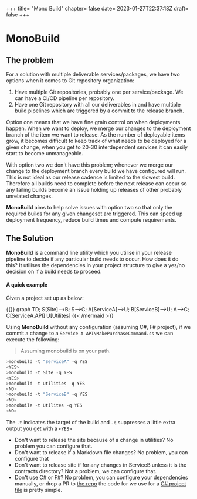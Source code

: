 +++
title= "Mono Build"
chapter= false
date= 2023-01-27T22:37:18Z
draft= false
+++

# MonoBuild

## The problem

For a solution with multiple deliverable services/packages, we have two options when it comes to Git repository organization:

1. Have multiple Git repositories, probably one per service/package. We can have a CI/CD pipeline per repository.
1. Have one Git repository with all our deliverables in and have multiple build pipelines which are triggered by a commit to the release branch. 

Option one means that we have fine grain control on when deployments happen. When we want to deploy, we merge our changes to the deployment branch of the item we want to release. As the number of deployable items grow, it becomes difficult to keep track of what needs to be deployed for a given change, when you get to 20-30 interdependent services it can easily start to become unmanageable.

With option two we don't have this problem; whenever we merge our change to the deployment branch every build we have configured will run. This is not ideal as our release cadence is limited to the slowest build. Therefore all builds need to complete before the next release can occur so any failing builds become an issue holding up releases of other probably unrelated changes.

**MonoBuild** aims to help solve issues with option two so that only the required builds for any given changeset are triggered. This can speed up deployment frequency, reduce build times and compute requirements.

## The Solution

**MonoBuild** is a command line utility which you utilise in your release pipeline to decide if any particular build needs to occur. How does it do this? It utilises the dependencies in your project structure to give a yes/no decision on if a build needs to proceed.

#### A quick example

Given a project set up as below:

{{<mermaid align="center">}}
graph TD;
    S[Site]-->B;
    S-->C;
    A[ServiceA]-->U;
    B[ServiceB]-->U;
    A-->C;
    C[ServiceA.API]
    U[Utilites]
{{< /mermaid >}}

Using **MonoBuild** without any configuration (assuming C#, F# project), if we commit a change to a ```Service A API\MakePurchaseCommand.cs``` we can execute the following:

>  Assuming monobuild is on your path.

```Powershell
>monobuild -t "ServiceA" -q YES
<YES>
>monobuild -t Site -q YES
<YES>
>monobuild -t Utilities -q YES
<NO>
>monobuild -t "ServiceB" -q YES
<NO>
>monobuile -t Utilites -q YES
<NO>
```


The `-t` indicates the target of the build and `-q` suppresses a little extra output you get with a `<YES>`

* Don't want to release the site because of a change in utilities? No problem you can configure that.
* Don't want to release if a Markdown file changes? No problem, you can configure that
* Don't want to release site if for any changes in ServiceB unless it is the contracts directory? Not a problem, we can configure that.
* Don't use C# or F#? No problem, you can configure your dependencies manually, or drop a PR to [the repo](https://github.com/JohnEffo/MonoBuild) the code for we use for a [C# project file](https://github.com/JohnEffo/MonoBuild/blob/main/src/MonoBuild.Core/ProjDependencyExtractor.cs) is pretty simple.







